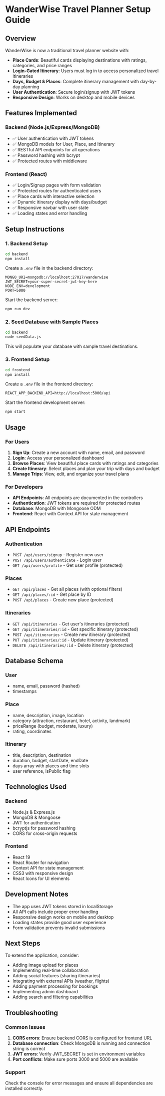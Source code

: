 # WanderWise Travel Planner Setup Guide

## Overview
WanderWise is now a traditional travel planner website with:
- **Place Cards**: Beautiful cards displaying destinations with ratings, categories, and price ranges
- **Login-Gated Itinerary**: Users must log in to access personalized travel itineraries
- **Days, Budget & Places**: Complete itinerary management with day-by-day planning
- **User Authentication**: Secure login/signup with JWT tokens
- **Responsive Design**: Works on desktop and mobile devices

## Features Implemented

### Backend (Node.js/Express/MongoDB)
- ✅ User authentication with JWT tokens
- ✅ MongoDB models for User, Place, and Itinerary
- ✅ RESTful API endpoints for all operations
- ✅ Password hashing with bcrypt
- ✅ Protected routes with middleware

### Frontend (React)
- ✅ Login/Signup pages with form validation
- ✅ Protected routes for authenticated users
- ✅ Place cards with interactive selection
- ✅ Dynamic itinerary display with days/budget
- ✅ Responsive navbar with user state
- ✅ Loading states and error handling

## Setup Instructions

### 1. Backend Setup

```bash
cd backend
npm install
```

Create a `.env` file in the backend directory:
```env
MONGO_URI=mongodb://localhost:27017/wanderwise
JWT_SECRET=your-super-secret-jwt-key-here
NODE_ENV=development
PORT=5000
```

Start the backend server:
```bash
npm run dev
```

### 2. Seed Database with Sample Places

```bash
cd backend
node seedData.js
```

This will populate your database with sample travel destinations.

### 3. Frontend Setup

```bash
cd frontend
npm install
```

Create a `.env` file in the frontend directory:
```env
REACT_APP_BACKEND_API=http://localhost:5000/api
```

Start the frontend development server:
```bash
npm start
```

## Usage

### For Users
1. **Sign Up**: Create a new account with name, email, and password
2. **Login**: Access your personalized dashboard
3. **Browse Places**: View beautiful place cards with ratings and categories
4. **Create Itinerary**: Select places and plan your trip with days and budget
5. **Manage Trips**: View, edit, and organize your travel plans

### For Developers
- **API Endpoints**: All endpoints are documented in the controllers
- **Authentication**: JWT tokens are required for protected routes
- **Database**: MongoDB with Mongoose ODM
- **Frontend**: React with Context API for state management

## API Endpoints

### Authentication
- `POST /api/users/signup` - Register new user
- `POST /api/users/authenticate` - Login user
- `GET /api/users/profile` - Get user profile (protected)

### Places
- `GET /api/places` - Get all places (with optional filters)
- `GET /api/places/:id` - Get place by ID
- `POST /api/places` - Create new place (protected)

### Itineraries
- `GET /api/itineraries` - Get user's itineraries (protected)
- `GET /api/itineraries/:id` - Get specific itinerary (protected)
- `POST /api/itineraries` - Create new itinerary (protected)
- `PUT /api/itineraries/:id` - Update itinerary (protected)
- `DELETE /api/itineraries/:id` - Delete itinerary (protected)

## Database Schema

### User
- name, email, password (hashed)
- timestamps

### Place
- name, description, image, location
- category (attraction, restaurant, hotel, activity, landmark)
- priceRange (budget, moderate, luxury)
- rating, coordinates

### Itinerary
- title, description, destination
- duration, budget, startDate, endDate
- days array with places and time slots
- user reference, isPublic flag

## Technologies Used

### Backend
- Node.js & Express.js
- MongoDB & Mongoose
- JWT for authentication
- bcryptjs for password hashing
- CORS for cross-origin requests

### Frontend
- React 19
- React Router for navigation
- Context API for state management
- CSS3 with responsive design
- React Icons for UI elements

## Development Notes

- The app uses JWT tokens stored in localStorage
- All API calls include proper error handling
- Responsive design works on mobile and desktop
- Loading states provide good user experience
- Form validation prevents invalid submissions

## Next Steps

To extend the application, consider:
- Adding image upload for places
- Implementing real-time collaboration
- Adding social features (sharing itineraries)
- Integrating with external APIs (weather, flights)
- Adding payment processing for bookings
- Implementing admin dashboard
- Adding search and filtering capabilities

## Troubleshooting

### Common Issues
1. **CORS errors**: Ensure backend CORS is configured for frontend URL
2. **Database connection**: Check MongoDB is running and connection string is correct
3. **JWT errors**: Verify JWT_SECRET is set in environment variables
4. **Port conflicts**: Make sure ports 3000 and 5000 are available

### Support
Check the console for error messages and ensure all dependencies are installed correctly.
